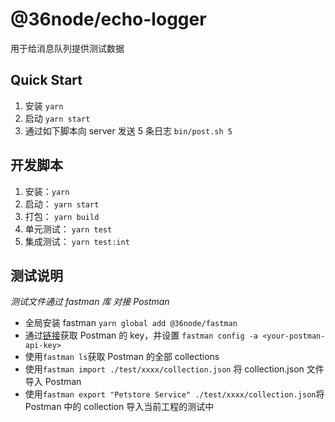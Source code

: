 # @36node/echo-logger

用于给消息队列提供测试数据

## Quick Start

1. 安装 `yarn`
2. 启动 `yarn start`
3. 通过如下脚本向 server 发送 5 条日志 `bin/post.sh 5`

## 开发脚本

1. 安装：`yarn`
2. 启动： `yarn start`
3. 打包： `yarn build`
4. 单元测试： `yarn test`
5. 集成测试： `yarn test:int`

## 测试说明

_测试文件通过 fastman 库 对接 Postman_

- 全局安装 fastman `yarn global add @36node/fastman`
- 通过[链接](https://go.postman.co/integrations/services/pm_pro_api)获取 Postman 的 key，并设置 `fastman config -a <your-postman-api-key>`
- 使用`fastman ls`获取 Postman 的全部 collections
- 使用`fastman import ./test/xxxx/collection.json` 将 collection.json 文件导入 Postman
- 使用`fastman export "Petstore Service" ./test/xxxx/collection.json`将 Postman 中的 collection 导入当前工程的测试中
